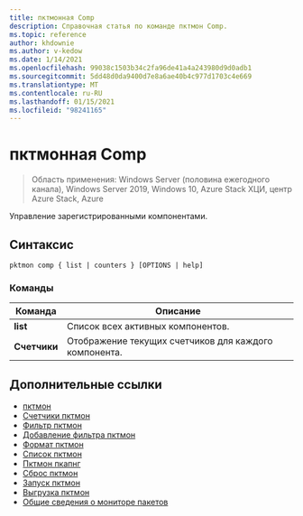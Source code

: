 ```yaml
---
title: пктмонная Comp
description: Справочная статья по команде пктмон Comp.
ms.topic: reference
author: khdownie
ms.author: v-kedow
ms.date: 1/14/2021
ms.openlocfilehash: 99038c1503b34c2fa96de41a4a243980d9d0adb1
ms.sourcegitcommit: 5dd48d0da9400d7e8a6ae40b4c977d1703c4e669
ms.translationtype: MT
ms.contentlocale: ru-RU
ms.lasthandoff: 01/15/2021
ms.locfileid: "98241165"
---
```

# <a name="pktmon-comp"></a>пктмонная Comp

> Область применения: Windows Server (половина ежегодного канала), Windows Server 2019, Windows 10, Azure Stack ХЦИ, центр Azure Stack, Azure

Управление зарегистрированными компонентами.

## <a name="syntax"></a>Синтаксис

```
pktmon comp { list | counters } [OPTIONS | help]
```

### <a name="commands"></a>Команды

| **Команда** | **Описание** |
| ------------- | --------------- |
| **list** | Список всех активных компонентов. |
| **Счетчики** | Отображение текущих счетчиков для каждого компонента. |

## <a name="additional-references"></a>Дополнительные ссылки

- [пктмон](pktmon.md)
- [Счетчики пктмон](pktmon-counters.md)
- [Фильтр пктмон](pktmon-filter.md)
- [Добавление фильтра пктмон](pktmon-filter-add.md)
- [Формат пктмон](pktmon-format.md)
- [Список пктмон](pktmon-list.md)
- [Пктмон пкапнг](pktmon-pcapng.md)
- [Сброс пктмон](pktmon-reset.md)
- [Запуск пктмон](pktmon-start.md)
- [Выгрузка пктмон](pktmon-unload.md)
- [Общие сведения о мониторе пакетов](/windows-server/networking/technologies/pktmon/pktmon)
